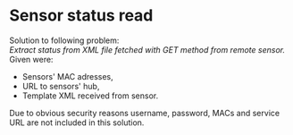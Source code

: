 Sensor status read
======
Solution to following problem:  
_Extract status from XML file fetched with GET method from remote sensor._  
Given were:
  * Sensors' MAC adresses,
  * URL to sensors' hub,
  * Template XML received from sensor.
  
Due to obvious security reasons username, password, MACs and service URL are not included in this solution.
